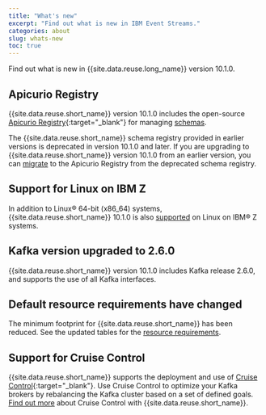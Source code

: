 ```yaml
---
title: "What's new"
excerpt: "Find out what is new in IBM Event Streams."
categories: about
slug: whats-new
toc: true
---
```


Find out what is new in {{site.data.reuse.long_name}} version 10.1.0.

## Apicurio Registry

{{site.data.reuse.short_name}} version 10.1.0 includes the open-source [Apicurio Registry](https://www.apicur.io/registry/docs/apicurio-registry/index.html){:target="_blank"} for managing [schemas](../../schemas/overview/).

The {{site.data.reuse.short_name}} schema registry provided in earlier versions is deprecated in version 10.1.0 and later. If you are upgrading to {{site.data.reuse.short_name}} version 10.1.0 from an earlier version, you can [migrate](../../installing/migrating-to-apicurio/) to the Apicurio Registry from the deprecated schema registry.

## Support for Linux on IBM Z

In addition to Linux® 64-bit (x86_64) systems, {{site.data.reuse.short_name}} 10.1.0 is also [supported](../../support/#support-matrix) on Linux on IBM® Z systems.

## Kafka version upgraded to 2.6.0

{{site.data.reuse.short_name}} version 10.1.0 includes Kafka release 2.6.0, and supports the use of all Kafka interfaces.

## Default resource requirements have changed

The minimum footprint for {{site.data.reuse.short_name}} has been reduced. See the updated tables for the [resource requirements](../../installing/prerequisites/#resource-requirements).

## Support for Cruise Control

{{site.data.reuse.short_name}} supports the deployment and use of [Cruise Control](https://strimzi.io/docs/operators/master/using.html#cruise-control-concepts-str){:target="_blank"}.
Use Cruise Control to optimize your Kafka brokers by rebalancing the Kafka cluster based on a set of defined goals.
[Find out more](../../administering/cruise-control/) about Cruise Control with {{site.data.reuse.short_name}}.

